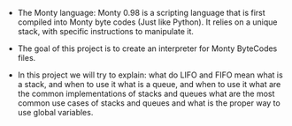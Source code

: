 * The Monty language:
Monty 0.98 is a scripting language that is first compiled into Monty byte codes (Just like Python). It relies on a unique stack, with specific instructions to manipulate it. 

* The goal of this project is to create an interpreter for Monty ByteCodes files.

* In this project we will try to explain:
 what do LIFO and FIFO mean
 what is a stack, and when to use it
 what is a queue, and when to use it
 what are the common implementations of stacks and queues
 what are the most common use cases of stacks and queues
and what is the proper way to use global variables.
